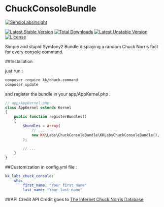 # ChuckConsoleBundle
[![SensioLabsInsight](https://insight.sensiolabs.com/projects/0f9a6eb3-4979-4768-bf41-3e5389c3a60d/big.png)](https://insight.sensiolabs.com/projects/0f9a6eb3-4979-4768-bf41-3e5389c3a60d)

[![Latest Stable Version](https://poser.pugx.org/kk/chuck-command/v/stable.svg)](https://packagist.org/packages/kk/chuck-command) [![Total Downloads](https://poser.pugx.org/kk/chuck-command/downloads.svg)](https://packagist.org/packages/kk/chuck-command) [![Latest Unstable Version](https://poser.pugx.org/kk/chuck-command/v/unstable.svg)](https://packagist.org/packages/kk/chuck-command) [![License](https://poser.pugx.org/kk/chuck-command/license.svg)](https://packagist.org/packages/kk/chuck-command)

Simple and stupid Symfony2 Bundle displaying a random Chuck Norris fact for every console command.

##Installation

just run :
```bash
composer require kk/chuck-command
composer update
```

and register the bundle in your app/AppKernel.php :

```php
// app/AppKernel.php
class AppKernel extends Kernel
{
    public function registerBundles()
    {
        $bundles = array(
            // ...
            new KK\Labs\ChuckConsoleBundle\KKLabsChuckConsoleBundle(),
        );

        // ...
    }
}
```


##Customization in config.yml file :
```yml
kk_labs_chuck_console:
    who:
        first_name: "Your first name"
        last_name: "Your last name"
```

##API Credit
API Credit goes to [The Internet Chuck Norris Database](http://www.icndb.com/api/)
